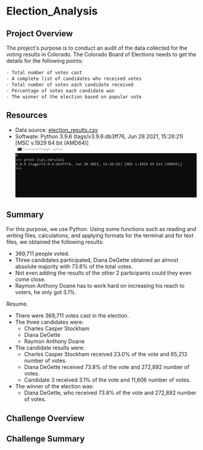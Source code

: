 # Election_Analysis

## Project Overview
The project's purpose is to conduct an audit of the data collected for the voting results in Colorado. The  Colorado Board of Elections needs to get the details for the following points:

    - Total number of votes cast
    - A complete list of candidates who received votes
    - Total number of votes each candidate received
    - Percentage of votes each candidate won
    - The winner of the election based on popular vote

## Resources 
- Data source: [election_results.csv](Resources/election_results.csv)
- Softwate: Python 3.9.6 (tags/v3.9.6:db3ff76, Jun 28 2021, 15:26:21) [MSC v.1929 64 bit (AMD64)] 
![image](Resources/PythonVer.jpg)

## Summary

For this purpose, we use Python. Using some functions such as reading and writing files, calculations, and applying formats for the terminal and for text files, we obtained the following results:

- 369,711 people voted.
- Three candidates participated, Diana DeGette obtained an almost absolute majority with 73.8% of the total votes.
- Not even adding the results of the other 2 participants could they even come close.
- Raymon Anthony Doane has to work hard on increasing his reach to voters, he only got 3.1%.

Resume.

* There were 369,711 votes cast in the election.
* The three candidates were:
    * Charles Casper Stockham
    * Diana DeGette
    * Raymon Anthony Doane
* The candidate results were:
    * Charles Casper Stockham received 23.0% of the vote and 85,213 number of votes.
    * Diana DeGette received 73.8% of the vote and 272,892 number of votes.
    * Candidate 3 received 3.1% of the vote and 11,606 number of votes.
* The winner of the election was:
    * Diana DeGette, who received 73.8% of the vote and 272,892 number of votes.



## Challenge Overview
## Challenge Summary

